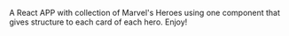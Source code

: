 A React APP with collection of Marvel's Heroes using one component that gives structure to each card of each hero. Enjoy!

